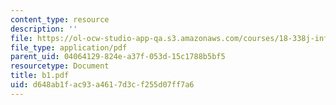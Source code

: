 ```yaml
---
content_type: resource
description: ''
file: https://ol-ocw-studio-app-qa.s3.amazonaws.com/courses/18-338j-infinite-random-matrix-theory-fall-2004/d648ab1fac93a4617d3cf255d07ff7a6_b1.pdf
file_type: application/pdf
parent_uid: 04064129-824e-a37f-053d-15c1788b5bf5
resourcetype: Document
title: b1.pdf
uid: d648ab1f-ac93-a461-7d3c-f255d07ff7a6
---
```


